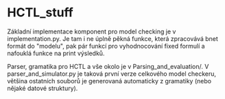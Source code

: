 # HCTL_stuff

Základní implementace komponent pro model checking je v implementation.py. 
Je tam i ne úplně pěkná funkce, která zpracovává bnet formát do "modelu", pak pár funkcí pro vyhodnocování fixed formulí a nafouklá funkce na print výsledků.

Parser, gramatika pro HCTL a vše okolo je v Parsing_and_evaluation/. V parser_and_simulator.py je taková první verze celkového model checkeru, většina ostatních souborů je generovaná automaticky z gramatiky (nebo nějaké datové struktury).
